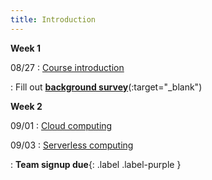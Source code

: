 ```yaml
---
title: Introduction
---
```


**Week 1**

08/27
: [Course introduction]()

: Fill out [**background survey**](https://forms.gle/ZszZC3BZkChptrRy9)(:target="\_blank")



**Week 2**

09/01
: [Cloud computing]()

09/03
: [Serverless computing]() 
  
: **Team signup due**{: .label .label-purple } 

